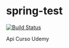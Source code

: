 # spring-test

[![Build Status](https://travis-ci.org/leogomes1989/spring-test.svg?branch=master)](https://travis-ci.org/leogomes1989/spring-test)

Api Curso Udemy
